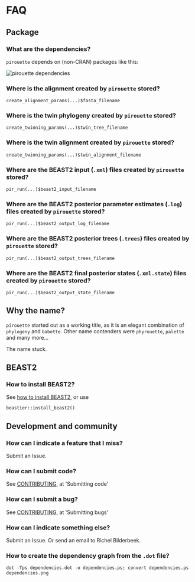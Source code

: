 # FAQ

## Package

### What are the dependencies?

`pirouette` depends on (non-CRAN) packages like this:

![pirouette dependencies](pirouette.png)

### Where is the alignment created by `pirouette` stored?

```{r}
create_alignment_params(...)$fasta_filename
```

### Where is the twin phylogeny created by `pirouette` stored?

```{r}
create_twinning_params(...)$twin_tree_filename
```

### Where is the twin alignment created by `pirouette` stored?

```{r}
create_twinning_params(...)$twin_alignment_filename
```

### Where are the BEAST2 input (`.xml`) files created by `pirouette` stored?

```{r}
pir_run(...)$beast2_input_filename
```

### Where are the BEAST2 posterior parameter estimates (`.log`) files created by `pirouette` stored?

```{r}
pir_run(...)$beast2_output_log_filename
```

### Where are the BEAST2 posterior trees (`.trees`) files created by `pirouette` stored?

```{r}
pir_run(...)$beast2_output_trees_filename
```

### Where are the BEAST2  final posterior states (`.xml.state`) files created by `pirouette` stored?

```{r}
pir_run(...)$beast2_output_state_filename
```

## Why the name?

`pirouette` started out as a working title, as it is an elegant
combination of `phylogeny` and `babette`. Other name contenders 
were `phyrouette`, `palette` and many more...

The name stuck.

## BEAST2

### How to install BEAST2?

See [how to install BEAST2](https://github.com/ropensci/beastier/blob/master/install_beast2.md),
or use

```{r}
beastier::install_beast2()
```

## Development and community

### How can I indicate a feature that I miss?

Submit an Issue.

### How can I submit code?

See [CONTRIBUTING](../CONTRIBUTING.md), at 'Submitting code'

### How can I submit a bug?

See [CONTRIBUTING](../CONTRIBUTING.md), at 'Submitting bugs' 

### How can I indicate something else?

Submit an Issue. Or send an email to Richel Bilderbeek.

### How to create the dependency graph from the `.dot` file?

```
dot -Tps dependencies.dot -o dependencies.ps; convert dependencies.ps dependencies.png
```

